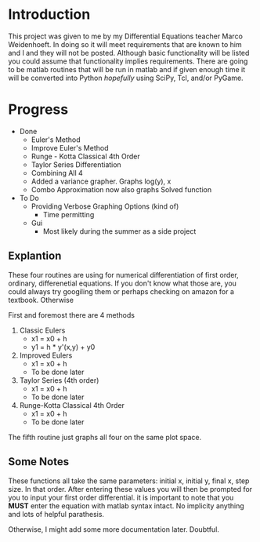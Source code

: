# Introduction

This project was given to me by my Differential Equations teacher Marco Weidenhoeft. In doing so it will meet requirements that are known to him and I and they will not be posted. Although basic functionality will be listed you could assume that functionality implies requirements. There are going to be matlab routines that will be run in matlab and if given enough time it will be converted into Python *hopefully* using SciPy, Tcl, and/or PyGame.

# Progress
- Done
    - Euler's Method
    - Improve Euler's Method
    - Runge - Kotta Classical 4th Order
    - Taylor Series Differentiation
    - Combining All 4
    - Added a variance grapher. Graphs log(y), x
    - Combo Approximation now also graphs Solved function
- To Do
    - Providing Verbose Graphing Options (kind of)
        * Time permitting
    - Gui
        * Most likely during the summer as a side project

## Explantion
These four routines are using for numerical differentiation of first order, ordinary, differenetial equations. If you don't know what those are, you could always try googiling them or perhaps checking on amazon for a textbook. Otherwise

First and foremost there are 4 methods

1. Classic Eulers
    * x1 = x0 + h
    * y1 = h * y'(x,y) + y0
2. Improved Eulers
    * x1 = x0 + h
    * To be done later
3. Taylor Series (4th order)
    * x1 = x0 + h
    * To be done later
4. Runge-Kotta Classical 4th Order
    * x1 = x0 + h
    * To be done later

The fifth routine just graphs all four on the same plot space. 

## Some Notes
These functions all take the same parameters: initial x, initial y, final x, step size. In that order. After entering these values you will then be prompted for you to input your first order differential. it is important to note that you **MUST** enter the equation with matlab syntax intact. No implicity anything and lots of helpful parathesis.

Otherwise, I might add some more documentation later. Doubtful.
